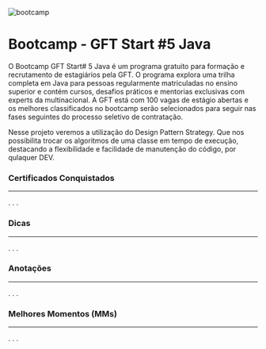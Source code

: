 ![bootcamp](https://user-images.githubusercontent.com/94761329/168161809-f97ca8df-2e54-4e81-b080-4eb0d141b4f8.png)

# Bootcamp - GFT Start #5 Java

O Bootcamp GFT Start# 5 Java é um programa gratuito para formação e recrutamento de estagiários pela GFT. O programa explora uma trilha completa em Java para pessoas regularmente matriculadas no ensino superior e contém cursos, desafios práticos e mentorias exclusivas com experts da multinacional. A GFT está com 100 vagas de estágio abertas e os melhores classificados no bootcamp serão selecionados para seguir nas fases seguintes do processo seletivo de contratação.

Nesse projeto veremos a utilização do Design Pattern Strategy. Que nos possibilita trocar os algoritmos de uma classe em tempo de execução, destacando a flexibilidade e facilidade de manutenção do código, por qulaquer DEV.

### Certificados Conquistados
**********************************************************************************************************************************
.
.
.

### Dicas
**********************************************************************************************************************************
.
.
.

### Anotações
**********************************************************************************************************************************
.
.
.

### Melhores Momentos (MMs)
**********************************************************************************************************************************
.
.
.
